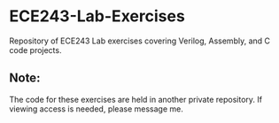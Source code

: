 # ECE243-Lab-Exercises
Repository of ECE243 Lab exercises covering Verilog, Assembly, and C code projects.

## Note:
The code for these exercises are held in another private repository. If viewing access is needed, please message me.

